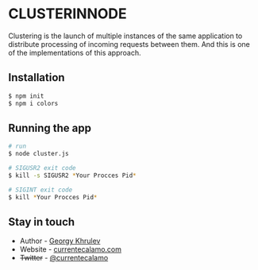# CLUSTERINNODE
Clustering is the launch of multiple instances of the same application to distribute processing of incoming requests between them. And this is one of the implementations of this approach.
## Installation

```bash
$ npm init
$ npm i colors
```
## Running the app

```bash
# run
$ node cluster.js

# SIGUSR2 exit code
$ kill -s SIGUSR2 *Your Procces Pid*

# SIGINT exit code
$ kill *Your Procces Pid*
```

## Stay in touch


- Author - [Georgy Khrulev](https://currentecalamo.herokuapp.com/requisites/)
- Website - [currentecalamo.com](currentecalamo.herokuapp.com)
- ~~Twitter~~ - [@currentecalamo](https://twitter.com/)
